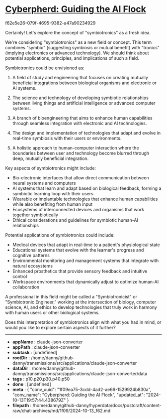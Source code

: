 # [Cyberpherd: Guiding the AI Flock](https://claude.ai/chat/1f09ea75-3cdd-4ad2-ae66-1529924b830a)

f62e5e26-079f-4695-9382-a47a90234929

 Certainly! Let's explore the concept of "symbiotronics" as a fresh idea.

<antThinking>We're considering "symbiotronics" as a new field or concept. This term combines "symbio" (suggesting symbiosis or mutual benefit) with "tronics" (implying electronics or advanced technology). We should think about potential applications, principles, and implications of such a field.</antThinking>

Symbiotronics could be envisioned as:

1. A field of study and engineering that focuses on creating mutually beneficial integrations between biological organisms and electronic or AI systems.

2. The science and technology of developing symbiotic relationships between living things and artificial intelligence or advanced computer systems.

3. A branch of bioengineering that aims to enhance human capabilities through seamless integration with electronic and AI technologies.

4. The design and implementation of technologies that adapt and evolve in real-time symbiosis with their users or environments.

5. A holistic approach to human-computer interaction where the boundaries between user and technology become blurred through deep, mutually beneficial integration.

Key aspects of symbiotronics might include:

- Bio-electronic interfaces that allow direct communication between neural systems and computers
- AI systems that learn and adapt based on biological feedback, forming a symbiotic learning loop with their users
- Wearable or implantable technologies that enhance human capabilities while also benefiting from human input
- Ecosystems of interconnected devices and organisms that work together symbiotically
- Ethical considerations and guidelines for symbiotic human-AI relationships

Potential applications of symbiotronics could include:

- Medical devices that adapt in real-time to a patient's physiological state
- Educational systems that evolve with the learner's progress and cognitive patterns
- Environmental monitoring and management systems that integrate with natural ecosystems
- Enhanced prosthetics that provide sensory feedback and intuitive control
- Workspace environments that dynamically adjust to optimize human-AI collaboration

A professional in this field might be called a "Symbiotronicist" or "Symbiotronic Engineer," working at the intersection of biology, computer science, AI, and ethics to develop technologies that truly work in harmony with human users or other biological systems.

Does this interpretation of symbiotronics align with what you had in mind, or would you like to explore certain aspects of it further?

---

* **appName** : claude-json-converter
* **appPath** : claude-json-converter
* **subtask** : [undefined]
* **rootDir** : /home/danny/github-danny/transmissions/src/applications/claude-json-converter
* **dataDir** : /home/danny/github-danny/transmissions/src/applications/claude-json-converter/data
* **tags** : p10.p20.p30.p40.p50
* **done** : [undefined]
* **meta** : {
  "conv_uuid": "1f09ea75-3cdd-4ad2-ae66-1529924b830a",
  "conv_name": "Cyberpherd: Guiding the AI Flock",
  "updated_at": "2024-10-13T19:57:44.438679Z"
}
* **filepath** : /home/danny/github-danny/hyperdata/docs/postcraft/content-raw/chat-archives/md/1f09/2024-10-13_f62.md